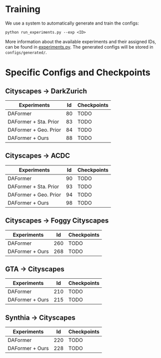 # Training

We use a system to automatically generate
and train the configs:

```shell
python run_experiments.py --exp <ID>
```

More information about the available experiments and their assigned IDs, can be
found in [experiments.py](experiments.py). The generated configs will be stored
in `configs/generated/`.

# Specific Configs and Checkpoints

## Cityscapes -> DarkZurich

| Experiments | Id | Checkpoints |
|----------|----------|----------|
| DAFormer                | 80 | TODO |
| DAFormer + Sta. Prior   | 83 | TODO |
| DAFormer + Geo. Prior   | 84 | TODO |
| DAFormer + Ours         | 88 | TODO |

## Cityscapes -> ACDC

| Experiments | Id | Checkpoints |
|----------|----------|----------|
| DAFormer                | 90 | TODO |
| DAFormer + Sta. Prior   | 93 | TODO |
| DAFormer + Geo. Prior   | 94 | TODO |
| DAFormer + Ours         | 98 | TODO |

## Cityscapes -> Foggy Cityscapes

| Experiments | Id | Checkpoints |
|----------|----------|----------|
| DAFormer                | 260 | TODO |
| DAFormer + Ours         | 268 | TODO |

## GTA -> Cityscapes

| Experiments | Id | Checkpoints |
|----------|----------|----------|
| DAFormer                | 210 | TODO |
| DAFormer + Ours         | 215 | TODO |

## Synthia -> Cityscapes

| Experiments | Id | Checkpoints |
|----------|----------|----------|
| DAFormer                | 220 | TODO |
| DAFormer + Ours         | 228 | TODO |